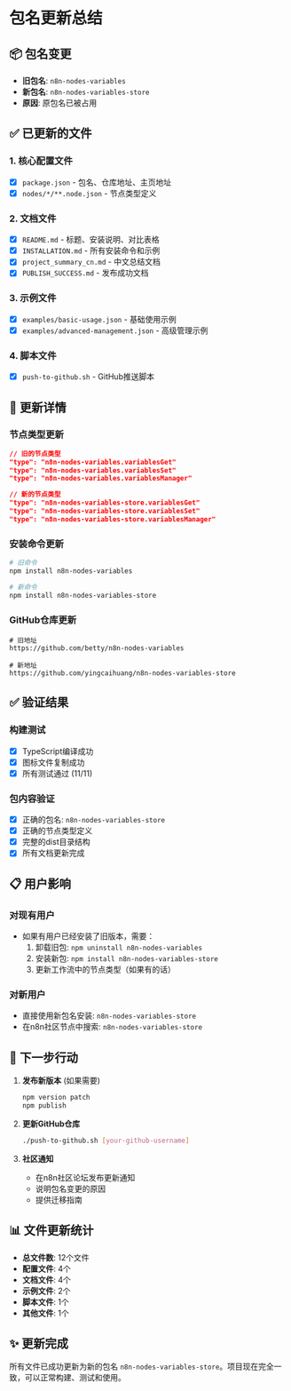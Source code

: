 # 包名更新总结

## 📦 包名变更

- **旧包名**: `n8n-nodes-variables`
- **新包名**: `n8n-nodes-variables-store`
- **原因**: 原包名已被占用

## ✅ 已更新的文件

### 1. 核心配置文件
- [x] `package.json` - 包名、仓库地址、主页地址
- [x] `nodes/*/**.node.json` - 节点类型定义

### 2. 文档文件
- [x] `README.md` - 标题、安装说明、对比表格
- [x] `INSTALLATION.md` - 所有安装命令和示例
- [x] `project_summary_cn.md` - 中文总结文档
- [x] `PUBLISH_SUCCESS.md` - 发布成功文档

### 3. 示例文件
- [x] `examples/basic-usage.json` - 基础使用示例
- [x] `examples/advanced-management.json` - 高级管理示例

### 4. 脚本文件
- [x] `push-to-github.sh` - GitHub推送脚本

## 🔄 更新详情

### 节点类型更新
```json
// 旧的节点类型
"type": "n8n-nodes-variables.variablesGet"
"type": "n8n-nodes-variables.variablesSet"
"type": "n8n-nodes-variables.variablesManager"

// 新的节点类型
"type": "n8n-nodes-variables-store.variablesGet"
"type": "n8n-nodes-variables-store.variablesSet"
"type": "n8n-nodes-variables-store.variablesManager"
```

### 安装命令更新
```bash
# 旧命令
npm install n8n-nodes-variables

# 新命令
npm install n8n-nodes-variables-store
```

### GitHub仓库更新
```
# 旧地址
https://github.com/betty/n8n-nodes-variables

# 新地址
https://github.com/yingcaihuang/n8n-nodes-variables-store
```

## ✅ 验证结果

### 构建测试
- [x] TypeScript编译成功
- [x] 图标文件复制成功
- [x] 所有测试通过 (11/11)

### 包内容验证
- [x] 正确的包名: `n8n-nodes-variables-store`
- [x] 正确的节点类型定义
- [x] 完整的dist目录结构
- [x] 所有文档更新完成

## 📋 用户影响

### 对现有用户
- 如果有用户已经安装了旧版本，需要：
  1. 卸载旧包: `npm uninstall n8n-nodes-variables`
  2. 安装新包: `npm install n8n-nodes-variables-store`
  3. 更新工作流中的节点类型（如果有的话）

### 对新用户
- 直接使用新包名安装: `n8n-nodes-variables-store`
- 在n8n社区节点中搜索: `n8n-nodes-variables-store`

## 🚀 下一步行动

1. **发布新版本** (如果需要)
   ```bash
   npm version patch
   npm publish
   ```

2. **更新GitHub仓库**
   ```bash
   ./push-to-github.sh [your-github-username]
   ```

3. **社区通知**
   - 在n8n社区论坛发布更新通知
   - 说明包名变更的原因
   - 提供迁移指南

## 📊 文件更新统计

- **总文件数**: 12个文件
- **配置文件**: 4个
- **文档文件**: 4个  
- **示例文件**: 2个
- **脚本文件**: 1个
- **其他文件**: 1个

## ✨ 更新完成

所有文件已成功更新为新的包名 `n8n-nodes-variables-store`。项目现在完全一致，可以正常构建、测试和使用。
